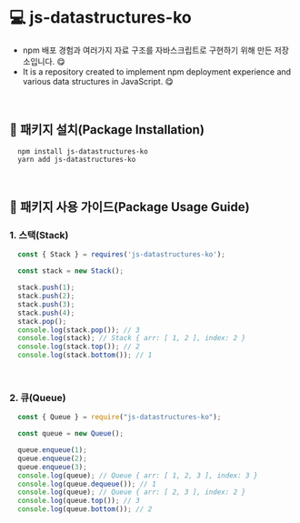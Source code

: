 # 💻 js-datastructures-ko
- npm 배포 경험과 여러가지 자료 구조를 자바스크립트로 구현하기 위해 만든 저장소입니다. 😋
- It is a repository created to implement npm deployment experience and various data structures in JavaScript. 😋

<br />

## 📁 패키지 설치(Package Installation)
```
  npm install js-datastructures-ko
  yarn add js-datastructures-ko
```

<br />

## 📄 패키지 사용 가이드(Package Usage Guide)
### 1. 스택(Stack)
```js
  const { Stack } = requires('js-datastructures-ko');

  const stack = new Stack();

  stack.push(1);
  stack.push(2);
  stack.push(3);
  stack.push(4);
  stack.pop();
  console.log(stack.pop()); // 3
  console.log(stack); // Stack { arr: [ 1, 2 ], index: 2 }
  console.log(stack.top()); // 2
  console.log(stack.bottom()); // 1
```

<br />

### 2. 큐(Queue)
```js
  const { Queue } = require("js-datastructures-ko");

  const queue = new Queue();

  queue.enqueue(1);
  queue.enqueue(2);
  queue.enqueue(3);
  console.log(queue); // Queue { arr: [ 1, 2, 3 ], index: 3 }
  console.log(queue.dequeue()); // 1
  console.log(queue); // Queue { arr: [ 2, 3 ], index: 2 }
  console.log(queue.top()); // 3
  console.log(queue.bottom()); // 2
```

<br />